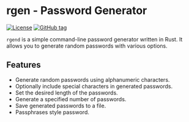 # rgen - Password Generator

[![License](https://img.shields.io/badge/license-GPL--3.0-blue.svg)](https://github.com/DemwE/rgen/blob/master/LICENSE)
[![GitHub tag](https://img.shields.io/github/tag/DemwE/rgen?include_prereleases=&sort=semver&color=blue)](https://github.com/DemwE/rgen/releases/)

`rgend` is a simple command-line password generator written in Rust. It allows you to generate random passwords with various options.

## Features

- Generate random passwords using alphanumeric characters.
- Optionally include special characters in generated passwords.
- Set the desired length of the passwords.
- Generate a specified number of passwords.
- Save generated passwords to a file.
- Passphrases style password.

